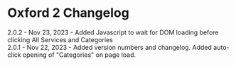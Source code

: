 Oxford 2 Changelog
==================

2.0.2 - Nov 23, 2023 - Added Javascript to wait for DOM loading before clicking All Services and Categories<br/>
2.0.1 - Nov 22, 2023 - Added version numbers and changelog. Added auto-click opening of "Categories" on page load.<br/>

